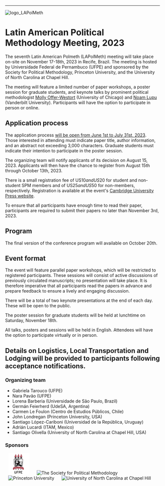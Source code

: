<!---
<a href="#register">Register</a> | <a href="#program">Program</a> | <a href="#logistics">Logistics</a>
-->
---
<img src="logo_LAPolMeth.png" alt="logo_LAPolMeth"> 

# Latin American Political Methodology Meeting, 2023

The seventh Latin American Polmeth (LAPolMeth) meeting will take place on-site on November 17-18th, 2023 in Recife, Brazil. The meeting is hosted by Universidade Federal de Pernambuco (UFPE) and sponsored by the Society for Political Methodology, Princeton University, and the University of North Carolina at Chapel Hill. 

The meeting will feature a limited number of paper workshops, a poster session for graduate students, and keynote talks by prominent political methodologist [‪Molly Offer-Westort](https://mollyow.github.io/) (University of Chicago) and [Noam Lupu](https://www.noamlupu.com/) (Vanderbilt University). Participants will have the option to participate in person or online. 

## Application process
The application process [will be open from June 1st to July 31st, 2023](https://www.cambridge.org/core/membership/spm/conferences). Those interested in attending must indicate paper title, author information, and an abstract not exceeding 3,000 characters. Graduate students must indicate their intention to participate in the poster session.

The organizing team will notify applicants of its decision on August 15, 2023. Applicants will then have the chance to register from August 15th through October 13th, 2023. 

There is a small registration fee of US$10 and US$20 for student and non-student SPM members and of US$25 and US$50 for non-members, respectively. Registration is available at the event's [Cambridge University Press website](https://www.cambridge.org/core/membership/spm/conferences).

To ensure that all participants have enough time to read their paper, participants are required to submit their papers no later than November 3rd, 2023. 

<!---
Authors will be provided with information on where to upload their manuscripts upon confirmation of acceptance.

## Registrarion
Registration for this event is now closed.
-->

## Program
The final version of the conference program will available on October 20th. 


## Event format
The event will feature parallel paper workshops, which will be restricted to registered participants. These sessions will consist of active discussions of previously circulated manuscripts; no presentation will take place. It is therefore imperative that all participants read the papers in advance and prepare feedback to ensure a lively and engaging discussion. 

<!---
To enable all participants to engage in productive conversation, authors are expected to submit complete drafts of their manuscripts no later than November 3rd, 2023. 
-->

There will be a total of two keynote presentations at the end of each day. These will be open to the public.

The poster session for graduate students will be held at lunchtime on Saturday, November 18th.

All talks, posters and sessions will be held in English. Attendees will have the option to participate virtually or in person. 

## Details on Logistics, Local Transportation and Lodging will be provided to participants following acceptance notifications.


### Organizing team
- Gabriela Tarouco (UFPE)
- Nara Pavão (UFPE)
- Lorena Barberia (Universidade de São Paulo, Brazil)
- Germán Feierherd (UdeSA, Argentina)
- Carmen Le Foulon (Centro de Estudios Públicos, Chile)
- John Londregan (Princeton University, USA)
- Santiago López-Cariboni (Universidad de la República, Uruguay)
- Adrián Lucardi (ITAM, Mexico)
- Santiago Olivella (University of North Carolina at Chapel Hill, USA)


### Sponsors
<img src="Logo-ufpe.jpg" alt="UFPE" height="70" hspace="10"> <img src="logo_PolMeth.png" alt="The Society for Political Methodology" height="50" hspace="10"> <img src="logo_Princeton.jpg" alt="Princeton University" height="50" hspace="10"> <img src="logo_UNC.jpg" alt="University of North Carolina at Chapel Hill" height="50" hspace="10">
